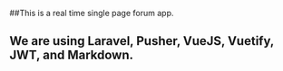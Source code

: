##This is a real time single page forum app. 

## We are using Laravel, Pusher, VueJS, Vuetify, JWT, and Markdown. 